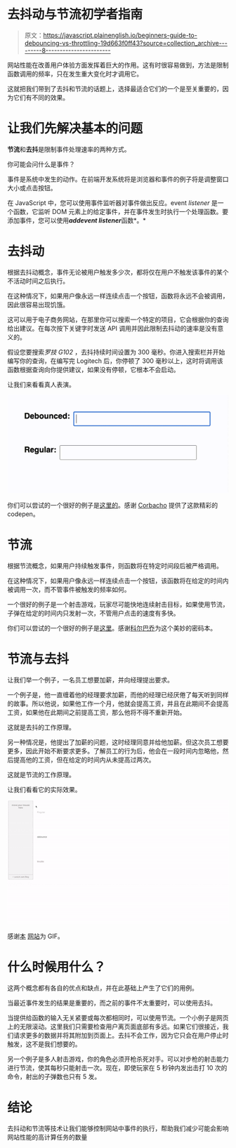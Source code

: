 # 去抖动与节流初学者指南

> 原文：<https://javascript.plainenglish.io/beginners-guide-to-debouncing-vs-throttling-19d663f0ff43?source=collection_archive---------8----------------------->

网站性能在改善用户体验方面发挥着巨大的作用。这有时很容易做到，方法是限制函数调用的频率，只在发生重大变化时才调用它。

这就把我们带到了去抖和节流的话题上，选择最适合它们的一个是至关重要的，因为它们有不同的效果。

# 让我们先解决基本的问题

**节流**和**去抖**是限制事件处理速率的两种方式。

你可能会问什么是事件？

事件是系统中发生的动作。在前端开发系统将是浏览器和事件的例子将是调整窗口大小或点击按钮。

在 JavaScript 中，您可以使用事件监听器对事件做出反应。event *listener* 是一个函数，它监听 DOM 元素上的给定事件，并在事件发生时执行一个处理函数。要添加事件，您可以使用***addevent listener***函数*。*

# 去抖动

根据去抖动概念，事件无论被用户触发多少次，都将仅在用户不触发该事件的某个不活动时间之后执行。

在这种情况下，如果用户像永远一样连续点击一个按钮，函数将永远不会被调用，因此很容易出现饥饿。

这可以用于电子商务网站，在那里你可以搜索一个特定的项目，它会根据你的查询给出建议。在每次按下关键字时发送 API 调用并因此限制去抖动的速率是没有意义的。

假设您要搜索*罗技 G102* ，去抖持续时间设置为 300 毫秒。你进入搜索栏并开始编写你的查询，在编写完 Logitech 后，你停顿了 300 毫秒以上，这时将调用该函数根据查询向你提供建议，如果没有停顿，它根本不会启动。

让我们来看看真人表演。

![](img/1459524c74d2d2f075cd234317d48ce3.png)

你们可以尝试的一个很好的例子是[这里的](https://codepen.io/dcorb/pen/XXPjpd)。感谢 [Corbacho](https://codepen.io/dcorb) 提供了这款精彩的 codepen。

# 节流

根据节流概念，如果用户持续触发事件，则函数将在特定时间段后被严格调用。

在这种情况下，如果用户像永远一样连续点击一个按钮，该函数将在给定的时间内被调用一次，而不管事件被触发的频率如何。

一个很好的例子是一个射击游戏，玩家尽可能快地连续射击目标，如果使用节流，子弹在给定的时间内只发射一次，不管用户点击的速度有多快。

你们可以尝试的一个很好的例子是[这里](https://codepen.io/dcorb/pen/eJLMxa)。感谢[科尔巴乔](https://codepen.io/dcorb)为这个美妙的密码本。

# 节流与去抖

让我们举一个例子，一名员工想要加薪，并向经理提出要求。

一个例子是，他一直缠着他的经理要求加薪，而他的经理已经厌倦了每天听到同样的故事。所以他说，如果他工作一个月，他就会提高工资，并且在此期间不会提高工资，如果他在此期间之前提高工资，那么他将不得不重新开始。

这就是去抖的工作原理。

另一种情况是，他提出了加薪的问题，这时经理同意并给他加薪。但这次员工想要更多，因此开始不断要求更多。了解员工的行为后，他会在一段时间内忽略他，然后提高他的工资，但在给定的时间内从未提高过两次。

这就是节流的工作原理。

让我们看看它的实际效果。

![](img/89a5093235d63cea647e67861c0f9db6.png)

感谢[本](http://demo.nimius.net/debounce_throttle/) [网站](http://demo.nimius.net/debounce_throttle/)为 GIF。

# 什么时候用什么？

这两个概念都有各自的优点和缺点，并在此基础上产生了它们的用例。

当最近事件发生的结果是重要的，而之前的事件不太重要时，可以使用去抖。

当提供给函数的输入无关紧要或每次都相同时，可以使用节流。一个小例子是网页上的无限滚动。这里我们只需要检查用户离页面底部有多远。如果它们很接近，我们请求更多的数据并将其附加到页面上。去抖不会工作，因为它只会在用户停止时触发，这不是我们想要的。

另一个例子是多人射击游戏，你的角色必须开枪杀死对手。可以对步枪的射击能力进行节流，使其每秒只能射击一次。现在，即使玩家在 5 秒钟内发出击打 10 次的命令，射出的子弹数也只有 5 发。

# 结论

去抖动和节流等技术让我们能够控制网站中事件的执行，帮助我们减少可能会影响网站性能的高计算任务的数量
